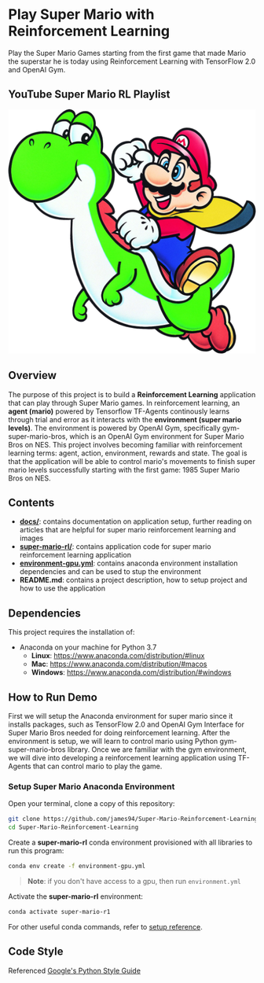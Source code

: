 # Play Super Mario with Reinforcement Learning

Play the Super Mario Games starting from the first game that made Mario the superstar he is today using Reinforcement Learning with TensorFlow 2.0 and OpenAI Gym.

YouTube Super Mario RL Playlist
---

![super-mario-yoshi.jpg](docs/images/super-mario-yoshi.jpg)

Overview
---

The purpose of this project is to build a **Reinforcement Learning** application that can play through Super Mario games. In reinforcement learning, an **agent (mario)** powered by Tensorflow TF-Agents continously learns through trial and error as it interacts with the **environment (super mario levels)**. The environment is powered by OpenAI Gym, specifically gym-super-mario-bros, which is an OpenAI Gym environment for Super Mario Bros on NES. This project involves becoming familiar with reinforcement learning terms: agent, action, environment, rewards and state. The goal is that the application will be able to control mario's movements to finish super mario levels successfully starting with the first game: 1985 Super Mario Bros on NES.

Contents
---

- **[docs/](docs)**: contains documentation on application setup, further reading on articles that are helpful for super mario reinforcement learning and images
- **[super-mario-rl/](super-mario-rl)**: contains application code for super mario reinforcement learning application
- **[environment-gpu.yml](environment-gpu.yml)**: contains anaconda environment installation dependencies and can be used to stup the environment
- **README.md**: contains a project description, how to setup project and how to use the application

Dependencies
---

This project requires the installation of:

- Anaconda on your machine for Python 3.7
  - **Linux**: https://www.anaconda.com/distribution/#linux
  - **Mac**: https://www.anaconda.com/distribution/#macos
  - **Windows**: https://www.anaconda.com/distribution/#windows

How to Run Demo
---

First we will setup the Anaconda environment for super mario since it installs packages, such as TensorFlow 2.0 and OpenAI Gym Interface for Super Mario Bros needed for doing reinforcement learning. After the environment is setup, we will learn to control mario using Python gym-super-mario-bros library. Once we are familiar with the gym environment, we will dive into developing a reinforcement learning application using TF-Agents that can control mario to play the game.

### Setup Super Mario Anaconda Environment

Open your terminal, clone a copy of this repository:

~~~bash
git clone https://github.com/james94/Super-Mario-Reinforcement-Learning
cd Super-Mario-Reinforcement-Learning
~~~

Create a **super-mario-rl** conda environment provisioned with all libraries to run this program:

~~~bash
conda env create -f environment-gpu.yml
~~~

> **Note**: if you don't have access to a gpu, then run `environment.yml`

Activate the **super-mario-rl** environment:

~~~bash
conda activate super-mario-r1
~~~

For other useful conda commands, refer to [setup reference](docs/setup/reference.md).



Code Style
---

Referenced [Google's Python Style Guide](https://google.github.io/styleguide/pyguide.html)